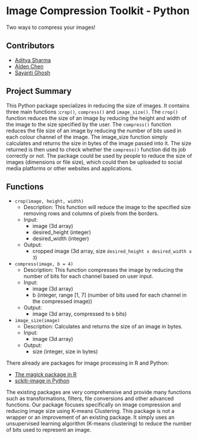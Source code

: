 # Image Compression Toolkit - Python
Two ways to compress your images!

## Contributors

- [Aditya Sharma](https://github.com/adityashrm21)
- [Alden Chen](https://github.com/aldenchen)
- [Sayanti Ghosh](https://github.com/Sayanti86)

## Project Summary

This Python package specializes in reducing the size of images. It contains three main functions :`crop()`, `compress()` and `image_size()`. The `crop()` function reduces the size of an image by reducing the height and width of the image to the size specified by the user. The `compress()` function reduces the file size of an image by reducing the number of bits used in each colour channel of the image. The image_size function simply calculates and returns the size in bytes of the image passed into it. The size returned is then used to check whether the `compress()` function did its job correctly or not. The package could be used by people to reduce the size of images (dimensions or file size), which could then be uploaded to social media platforms or other websites and applications.

## Functions

- `crop(image, height, width)`
  - Description:
    This function will reduce the image to the specified size removing rows and columns of pixels from the borders.
  - Input:
    - image (3d array)
    - desired_height (integer)
    - desired_width (integer)
  - Output:
    - cropped image (3d array, size `desired_height x desired_width x 3`)
- `compress(image, b = 4)`
  - Description:
    This function compresses the image by reducing the number of bits for each channel based on user input.
  - Input:
    - image (3d array)
    - b (integer, range [1, 7] (number of bits used for each channel in the compressed image))
  - Output:
    - image (3d array, compressed to `b` bits)
- `image_size(image)`
  - Description:
    Calculates and returns the size of an image in bytes.
  - Input:
    - image (3d array)
  - Output:
    - size (integer, size in bytes)

There already are packages for image processing in R and Python:
  - [The magick package in R](https://cran.r-project.org/web/packages/magick/vignettes/intro.html)
  - [sckiti-image in Python](https://scikit-image.org/)

The existing packages are very comprehensive and provide many functions such as transformations, filters, file conversions and other advanced functions. Our package focuses specifically on image compression and reducing image size using K-means Clustering. This package is not a wrapper or an improvement of an existing package. It simply uses an unsupervised learning algorithm (K-means clustering) to reduce the number of bits used to represent an image.
